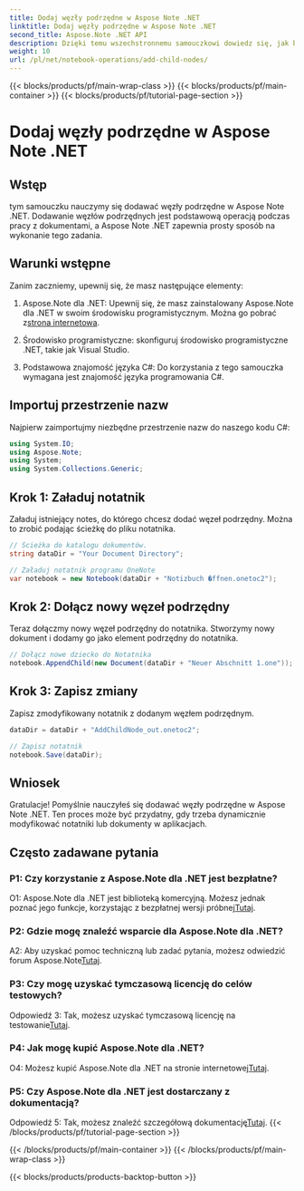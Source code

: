 ```yaml
---
title: Dodaj węzły podrzędne w Aspose Note .NET
linktitle: Dodaj węzły podrzędne w Aspose Note .NET
second_title: Aspose.Note .NET API
description: Dzięki temu wszechstronnemu samouczkowi dowiedz się, jak bez wysiłku dodawać węzły podrzędne w Aspose Note .NET. Zwiększ teraz swoje umiejętności manipulowania dokumentami.
weight: 10
url: /pl/net/notebook-operations/add-child-nodes/
---
```


{{< blocks/products/pf/main-wrap-class >}}
{{< blocks/products/pf/main-container >}}
{{< blocks/products/pf/tutorial-page-section >}}

# Dodaj węzły podrzędne w Aspose Note .NET

## Wstęp

tym samouczku nauczymy się dodawać węzły podrzędne w Aspose Note .NET. Dodawanie węzłów podrzędnych jest podstawową operacją podczas pracy z dokumentami, a Aspose Note .NET zapewnia prosty sposób na wykonanie tego zadania.

## Warunki wstępne

Zanim zaczniemy, upewnij się, że masz następujące elementy:

1.  Aspose.Note dla .NET: Upewnij się, że masz zainstalowany Aspose.Note dla .NET w swoim środowisku programistycznym. Można go pobrać z[strona internetowa](https://releases.aspose.com/note/net/).

2. Środowisko programistyczne: skonfiguruj środowisko programistyczne .NET, takie jak Visual Studio.

3. Podstawowa znajomość języka C#: Do korzystania z tego samouczka wymagana jest znajomość języka programowania C#.

## Importuj przestrzenie nazw

Najpierw zaimportujmy niezbędne przestrzenie nazw do naszego kodu C#:

```csharp
using System.IO;
using Aspose.Note;
using System;
using System.Collections.Generic;
```

## Krok 1: Załaduj notatnik

Załaduj istniejący notes, do którego chcesz dodać węzeł podrzędny. Można to zrobić podając ścieżkę do pliku notatnika.

```csharp
// Ścieżka do katalogu dokumentów.
string dataDir = "Your Document Directory";

// Załaduj notatnik programu OneNote
var notebook = new Notebook(dataDir + "Notizbuch �ffnen.onetoc2");
```

## Krok 2: Dołącz nowy węzeł podrzędny

Teraz dołączmy nowy węzeł podrzędny do notatnika. Stworzymy nowy dokument i dodamy go jako element podrzędny do notatnika.

```csharp
// Dołącz nowe dziecko do Notatnika
notebook.AppendChild(new Document(dataDir + "Neuer Abschnitt 1.one"));
```

## Krok 3: Zapisz zmiany

Zapisz zmodyfikowany notatnik z dodanym węzłem podrzędnym.

```csharp
dataDir = dataDir + "AddChildNode_out.onetoc2";

// Zapisz notatnik
notebook.Save(dataDir);
```

## Wniosek

Gratulacje! Pomyślnie nauczyłeś się dodawać węzły podrzędne w Aspose Note .NET. Ten proces może być przydatny, gdy trzeba dynamicznie modyfikować notatniki lub dokumenty w aplikacjach.

## Często zadawane pytania

### P1: Czy korzystanie z Aspose.Note dla .NET jest bezpłatne?

 O1: Aspose.Note dla .NET jest biblioteką komercyjną. Możesz jednak poznać jego funkcje, korzystając z bezpłatnej wersji próbnej[Tutaj](https://releases.aspose.com/).

### P2: Gdzie mogę znaleźć wsparcie dla Aspose.Note dla .NET?

 A2: Aby uzyskać pomoc techniczną lub zadać pytania, możesz odwiedzić forum Aspose.Note[Tutaj](https://forum.aspose.com/c/note/28).

### P3: Czy mogę uzyskać tymczasową licencję do celów testowych?

 Odpowiedź 3: Tak, możesz uzyskać tymczasową licencję na testowanie[Tutaj](https://purchase.aspose.com/temporary-license/).

### P4: Jak mogę kupić Aspose.Note dla .NET?

 O4: Możesz kupić Aspose.Note dla .NET na stronie internetowej[Tutaj](https://purchase.aspose.com/buy).

### P5: Czy Aspose.Note dla .NET jest dostarczany z dokumentacją?

 Odpowiedź 5: Tak, możesz znaleźć szczegółową dokumentację[Tutaj](https://reference.aspose.com/note/net/).
{{< /blocks/products/pf/tutorial-page-section >}}

{{< /blocks/products/pf/main-container >}}
{{< /blocks/products/pf/main-wrap-class >}}

{{< blocks/products/products-backtop-button >}}
